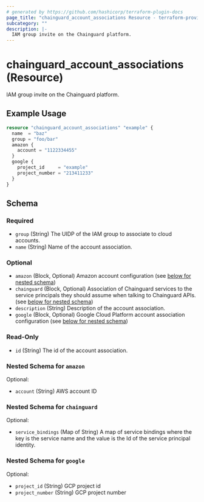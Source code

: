 ```yaml
---
# generated by https://github.com/hashicorp/terraform-plugin-docs
page_title: "chainguard_account_associations Resource - terraform-provider-chainguard"
subcategory: ""
description: |-
  IAM group invite on the Chainguard platform.
---
```


# chainguard_account_associations (Resource)

IAM group invite on the Chainguard platform.

## Example Usage

```terraform
resource "chainguard_account_associations" "example" {
  name  = "baz"
  group = "foo/bar"
  amazon {
    account = "1122334455"
  }
  google {
    project_id     = "example"
    project_number = "213411233"
  }
}
```

<!-- schema generated by tfplugindocs -->
## Schema

### Required

- `group` (String) The UIDP of the IAM group to associate to cloud accounts.
- `name` (String) Name of the account association.

### Optional

- `amazon` (Block, Optional) Amazon account configuration (see [below for nested schema](#nestedblock--amazon))
- `chainguard` (Block, Optional) Association of Chainguard services to the service principals they should assume when talking to Chainguard APIs. (see [below for nested schema](#nestedblock--chainguard))
- `description` (String) Description of the account association.
- `google` (Block, Optional) Google Cloud Platform account association configuration (see [below for nested schema](#nestedblock--google))

### Read-Only

- `id` (String) The id of the account association.

<a id="nestedblock--amazon"></a>
### Nested Schema for `amazon`

Optional:

- `account` (String) AWS account ID


<a id="nestedblock--chainguard"></a>
### Nested Schema for `chainguard`

Optional:

- `service_bindings` (Map of String) A map of service bindings where the key is the service name and the value is the Id of the service principal identity.


<a id="nestedblock--google"></a>
### Nested Schema for `google`

Optional:

- `project_id` (String) GCP project id
- `project_number` (String) GCP project number

